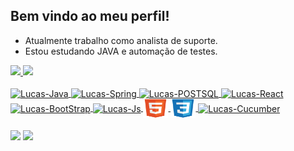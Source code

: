 ## Bem vindo ao meu perfil!

-  Atualmente trabalho como analista de suporte.
-  Estou estudando JAVA e automação de testes.

<a href="https://github.com/Lucas5511">
  <img height="180em" src="https://github-readme-stats.vercel.app/api?username=Lucas5511&show_icons=true&theme=tokyonight&include_all_commits=true&count_private=true"/>
  <img height="180em" src="https://github-readme-stats.vercel.app/api/top-langs/?username=Lucas5511&layout=compact&langs_count=7&theme=tokyonight"/>
</div>

<div > <br> 
  <img align="center" alt="Lucas-Java" height="30" width="90" src="https://img.shields.io/badge/Java-ED8B00?style=for-the-badge&logo=java&logoColor=white">
  <img align="center" alt="Lucas-Spring" height="30" width="120" src="https://img.shields.io/badge/Spring-6DB33F?style=for-the-badge&logo=spring&logoColor=white">    
  <img align="center" alt="Lucas-POSTSQL" height="30" width="120" src="https://img.shields.io/badge/PostgreSQL-316192?style=for-the-badge&logo=postgresql&logoColor=white">  
  <img align="center" alt="Lucas-React" height="30" width="120" src="https://img.shields.io/badge/React-20232A?style=for-the-badge&logo=react&logoColor=61DAFB">
  <img align="center" alt="Lucas-BootStrap" height="30" width="120" src="https://img.shields.io/badge/Bootstrap-563D7C?style=for-the-badge&logo=bootstrap&logoColor=white">
  <img align="center" alt="Lucas-Js" height="30" width="120" src="https://img.shields.io/badge/JavaScript-323330?style=for-the-badge&logo=javascript&logoColor=F7DF1E">
  <img align="center" alt="Lucas-HTML" height="30" width="40" src="https://raw.githubusercontent.com/devicons/devicon/master/icons/html5/html5-original.svg">
  <img align="center" alt="Lucas-CSS" height="30" width="40" src="https://raw.githubusercontent.com/devicons/devicon/master/icons/css3/css3-original.svg">  
   <img align="center" alt="Lucas-Cucumber" height="30" width="40" src="https://cdn.jsdelivr.net/gh/devicons/devicon/icons/cucumber/cucumber-plain.svg">  


  
  <div style="display: inline_block"> <br>
   <a href = "mailto:lucas.saliba51@gmail.com"><img align="center" src="https://img.shields.io/badge/-Gmail-%23333?style=for-the-badge&logo=gmail&logoColor=white" target="_blank"></a>
  <a href="https://www.linkedin.com/in/lucas-de-oliveira-saliba-rebouças-561122210/" target="_blank"><img align="center" src="https://img.shields.io/badge/-LinkedIn-%230077B5?style=for-the-badge&logo=linkedin&logoColor=white" target="_blank"></a>
</div>
